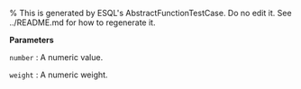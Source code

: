 % This is generated by ESQL's AbstractFunctionTestCase. Do no edit it. See ../README.md for how to regenerate it.

**Parameters**

`number`
:   A numeric value.

`weight`
:   A numeric weight.

